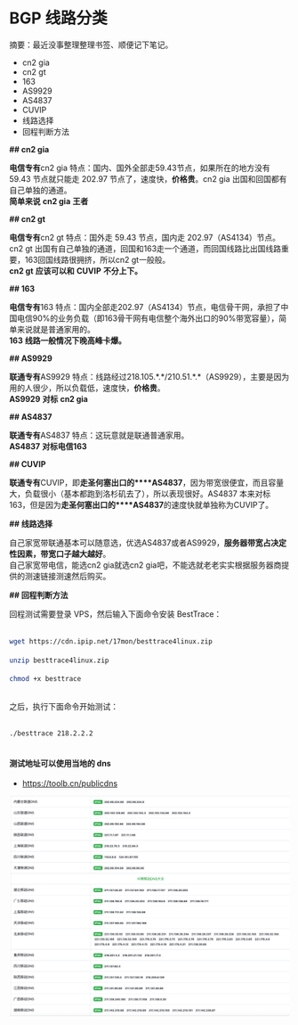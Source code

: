 # BGP 线路分类  
  
摘要：最近没事整理整理书签、顺便记下笔记。  
  
    
  
* cn2 gia  
* cn2 gt  
* 163  
* AS9929  
* AS4837  
* CUVIP  
* 线路选择  
* 回程判断方法  
  
**## cn2 gia**  
  
**电信专有**cn2 gia 特点：国内、国外全部走59.43节点，如果所在的地方没有 59.43 节点就只能走 202.97 节点了，速度快，**价格贵**。cn2 gia 出国和回国都有自己单独的通道。    
**简单来说** **cn2 gia** **王者**  
  
**## cn2 gt**  
  
**电信专有**cn2 gt 特点：国外走 59.43 节点，国内走 202.97（AS4134）节点。cn2 gt 出国有自己单独的通道，回国和163走一个通道，而回国线路比出国线路重要，163回国线路很拥挤，所以cn2 gt一般般。    
**cn2 gt** **应该可以和** **CUVIP** **不分上下。**  
  
**## 163**  
  
**电信专有**163 特点：国内全部走202.97（AS4134）节点，电信骨干网，承担了中国电信90%的业务负载（即163骨干网有电信整个海外出口的90%带宽容量），简单来说就是普通家用的。    
**163** **线路一般情况下晚高峰卡爆。**  
  
**## AS9929**  
  
**联通专有**AS9929 特点：线路经过218.105.\*.\*/210.51.\*.\*（AS9929），主要是因为用的人很少，所以负载低，速度快，**价格贵**。    
**AS9929** **对标** **cn2 gia**  
  
**## AS4837**  
  
**联通专有**AS4837 特点：这玩意就是联通普通家用。    
**AS4837** **对标****电信****163**  
  
**## CUVIP**  
  
**联通专有**CUVIP，即**走圣何塞出口的****AS4837**，因为带宽很便宜，而且容量大，负载很小（基本都跑到洛杉矶去了），所以表现很好。AS4837 本来对标163，但是因为**走圣何塞出口的****AS4837**的速度快就单独称为CUVIP了。  
  
**## 线路选择**  
  
自己家宽带联通基本可以随意选，优选AS4837或者AS9929，**服务器带宽占决定性因素，带宽口子越大越好**。    
自己家宽带电信，能选cn2 gia就选cn2 gia吧，不能选就老老实实根据服务器商提供的测速链接测速然后购买。  
  
**## 回程判断方法**  
  
回程测试需要登录 VPS，然后输入下面命令安装 BestTrace：  
  
```bash  
  
wget https://cdn.ipip.net/17mon/besttrace4linux.zip  
  
unzip besttrace4linux.zip  
  
chmod +x besttrace  
  
```  
  
之后，执行下面命令开始测试：  
  
```  
  
./besttrace 218.2.2.2  
  
```  
  
#### 测试地址可以使用当地的 dns  
  
    
  
* https://toolb.cn/publicdns  
  
![15826968-2158-4429-a387-7ee1f880bb5c.png](.attachments/15826968-2158-4429-a387-7ee1f880bb5c.png)